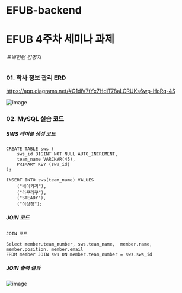# EFUB-backend
# EFUB 4주차 세미나 과제

###### 프백인턴 김명지



### 01. 학사 정보 관리 ERD

https://app.diagrams.net/#G1diV7tYx7HdIT78aLCRUKs6wp-HoRq-4S

![image](https://user-images.githubusercontent.com/88931238/162757102-e9f704df-da58-4b62-8a62-2634d7b7091d.png)




### 02. MySQL 실습 코드

##### SWS 테이블 생성 코드

```
CREATE TABLE sws (
    sws_id BIGINT NOT NULL AUTO_INCREMENT,
    team_name VARCHAR(45),
    PRIMARY KEY (sws_id)
);

INSERT INTO sws(team_name) VALUES
    ("베이커리"),
    ("라꾸라꾸"),
    ("STEADY"),
    ("이상청");
```

##### JOIN 코드

```
JOIN 코드

Select member.team_number, sws.team_name,  member.name, member.position, member.email
FROM member JOIN sws ON member.team_number = sws.sws_id
```


##### JOIN 출력 결과

![image](https://user-images.githubusercontent.com/88931238/162767135-a50984c8-ef9b-462d-8d19-6e17553539cb.png)
